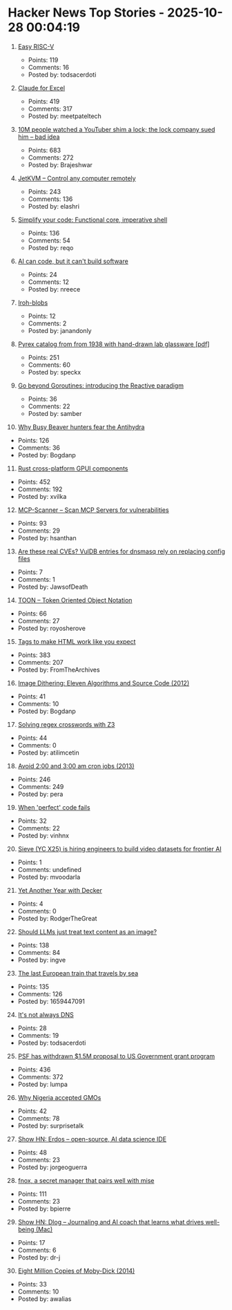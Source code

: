 # Hacker News Top Stories - 2025-10-28 00:04:19

1. [Easy RISC-V](https://dramforever.github.io/easyriscv/)
   - Points: 119
   - Comments: 16
   - Posted by: todsacerdoti

2. [Claude for Excel](https://www.claude.com/claude-for-excel)
   - Points: 419
   - Comments: 317
   - Posted by: meetpateltech

3. [10M people watched a YouTuber shim a lock; the lock company sued him – bad idea](https://arstechnica.com/tech-policy/2025/10/suing-a-popular-youtuber-who-shimmed-a-130-lock-what-could-possibly-go-wrong/)
   - Points: 683
   - Comments: 272
   - Posted by: Brajeshwar

4. [JetKVM – Control any computer remotely](https://jetkvm.com/)
   - Points: 243
   - Comments: 136
   - Posted by: elashri

5. [Simplify your code: Functional core, imperative shell](https://testing.googleblog.com/2025/10/simplify-your-code-functional-core.html)
   - Points: 136
   - Comments: 54
   - Posted by: reqo

6. [AI can code, but it can't build software](https://bytesauna.com/post/coding-vs-software-engineering)
   - Points: 24
   - Comments: 12
   - Posted by: nreece

7. [Iroh-blobs](https://www.iroh.computer/blog/iroh-blobs-0-95-new-features)
   - Points: 12
   - Comments: 2
   - Posted by: janandonly

8. [Pyrex catalog from from 1938 with hand-drawn lab glassware [pdf]](https://exhibitdb.cmog.org/opacimages/Images/Pyrex/Rakow_1000132877.pdf)
   - Points: 251
   - Comments: 60
   - Posted by: speckx

9. [Go beyond Goroutines: introducing the Reactive paradigm](https://samuelberthe.substack.com/p/go-beyond-goroutines-introducing)
   - Points: 36
   - Comments: 22
   - Posted by: samber

10. [Why Busy Beaver hunters fear the Antihydra](https://benbrubaker.com/why-busy-beaver-hunters-fear-the-antihydra/)
   - Points: 126
   - Comments: 36
   - Posted by: Bogdanp

11. [Rust cross-platform GPUI components](https://github.com/longbridge/gpui-component)
   - Points: 452
   - Comments: 192
   - Posted by: xvilka

12. [MCP-Scanner – Scan MCP Servers for vulnerabilities](https://github.com/cisco-ai-defense/mcp-scanner)
   - Points: 93
   - Comments: 29
   - Posted by: hsanthan

13. [Are these real CVEs? VulDB entries for dnsmasq rely on replacing config files](https://seclists.org/oss-sec/2025/q4/79)
   - Points: 7
   - Comments: 1
   - Posted by: JawsofDeath

14. [TOON – Token Oriented Object Notation](https://github.com/johannschopplich/toon)
   - Points: 66
   - Comments: 27
   - Posted by: royosherove

15. [Tags to make HTML work like you expect](https://blog.jim-nielsen.com/2025/dont-forget-these-html-tags/)
   - Points: 383
   - Comments: 207
   - Posted by: FromTheArchives

16. [Image Dithering: Eleven Algorithms and Source Code (2012)](https://tannerhelland.com/2012/12/28/dithering-eleven-algorithms-source-code.html)
   - Points: 41
   - Comments: 10
   - Posted by: Bogdanp

17. [Solving regex crosswords with Z3](https://blog.nelhage.com/post/regex-crosswords-z3/)
   - Points: 44
   - Comments: 0
   - Posted by: atilimcetin

18. [Avoid 2:00 and 3:00 am cron jobs (2013)](https://www.endpointdev.com/blog/2013/04/avoid-200-and-300-am-cron-jobs/)
   - Points: 246
   - Comments: 249
   - Posted by: pera

19. [When 'perfect' code fails](https://marma.dev/articles/2025/when-perfect-code-fails)
   - Points: 32
   - Comments: 22
   - Posted by: vinhnx

20. [Sieve (YC X25) is hiring engineers to build video datasets for frontier AI](https://www.sievedata.com/)
   - Points: 1
   - Comments: undefined
   - Posted by: mvoodarla

21. [Yet Another Year with Decker](http://beyondloom.com/blog/unionstate3.html)
   - Points: 4
   - Comments: 0
   - Posted by: RodgerTheGreat

22. [Should LLMs just treat text content as an image?](https://www.seangoedecke.com/text-tokens-as-image-tokens/)
   - Points: 138
   - Comments: 84
   - Posted by: ingve

23. [The last European train that travels by sea](https://www.bbc.com/travel/article/20251024-the-last-european-train-that-travels-by-sea)
   - Points: 135
   - Comments: 126
   - Posted by: 1659447091

24. [It's not always DNS](https://notes.pault.ag/its-not-always-dns/)
   - Points: 28
   - Comments: 19
   - Posted by: todsacerdoti

25. [PSF has withdrawn $1.5M proposal to US Government grant program](https://pyfound.blogspot.com/2025/10/NSF-funding-statement.html)
   - Points: 436
   - Comments: 372
   - Posted by: lumpa

26. [Why Nigeria accepted GMOs](https://www.asimov.press/p/nigeria-crops)
   - Points: 42
   - Comments: 78
   - Posted by: surprisetalk

27. [Show HN: Erdos – open-source, AI data science IDE](https://www.lotas.ai/erdos)
   - Points: 48
   - Comments: 23
   - Posted by: jorgeoguerra

28. [fnox, a secret manager that pairs well with mise](https://github.com/jdx/mise/discussions/6779)
   - Points: 111
   - Comments: 23
   - Posted by: bpierre

29. [Show HN: Dlog – Journaling and AI coach that learns what drives well-being (Mac)](https://dlog.pro/)
   - Points: 17
   - Comments: 6
   - Posted by: dr-j

30. [Eight Million Copies of Moby-Dick (2014)](https://thevoltablog.wordpress.com/2014/01/27/nicolas-mugaveros-eight-million-copies-of-moby-dick-or-the-whale/)
   - Points: 33
   - Comments: 10
   - Posted by: awalias

